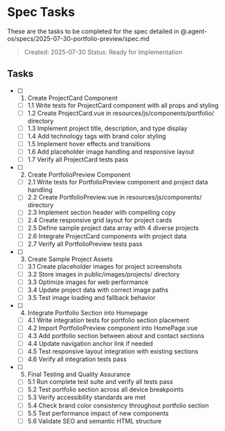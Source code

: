 # Spec Tasks

These are the tasks to be completed for the spec detailed in @.agent-os/specs/2025-07-30-portfolio-preview/spec.md

> Created: 2025-07-30
> Status: Ready for Implementation

## Tasks

- [ ] 1. Create ProjectCard Component
  - [ ] 1.1 Write tests for ProjectCard component with all props and styling
  - [ ] 1.2 Create ProjectCard.vue in resources/js/components/portfolio/ directory
  - [ ] 1.3 Implement project title, description, and type display
  - [ ] 1.4 Add technology tags with brand color styling
  - [ ] 1.5 Implement hover effects and transitions
  - [ ] 1.6 Add placeholder image handling and responsive layout
  - [ ] 1.7 Verify all ProjectCard tests pass

- [ ] 2. Create PortfolioPreview Component
  - [ ] 2.1 Write tests for PortfolioPreview component and project data handling
  - [ ] 2.2 Create PortfolioPreview.vue in resources/js/components/ directory
  - [ ] 2.3 Implement section header with compelling copy
  - [ ] 2.4 Create responsive grid layout for project cards
  - [ ] 2.5 Define sample project data array with 4 diverse projects
  - [ ] 2.6 Integrate ProjectCard components with project data
  - [ ] 2.7 Verify all PortfolioPreview tests pass

- [ ] 3. Create Sample Project Assets
  - [ ] 3.1 Create placeholder images for project screenshots
  - [ ] 3.2 Store images in public/images/projects/ directory
  - [ ] 3.3 Optimize images for web performance
  - [ ] 3.4 Update project data with correct image paths
  - [ ] 3.5 Test image loading and fallback behavior

- [ ] 4. Integrate Portfolio Section into Homepage
  - [ ] 4.1 Write integration tests for portfolio section placement
  - [ ] 4.2 Import PortfolioPreview component into HomePage.vue
  - [ ] 4.3 Add portfolio section between about and contact sections
  - [ ] 4.4 Update navigation anchor link if needed
  - [ ] 4.5 Test responsive layout integration with existing sections
  - [ ] 4.6 Verify all integration tests pass

- [ ] 5. Final Testing and Quality Assurance
  - [ ] 5.1 Run complete test suite and verify all tests pass
  - [ ] 5.2 Test portfolio section across all device breakpoints
  - [ ] 5.3 Verify accessibility standards are met
  - [ ] 5.4 Check brand color consistency throughout portfolio section
  - [ ] 5.5 Test performance impact of new components
  - [ ] 5.6 Validate SEO and semantic HTML structure